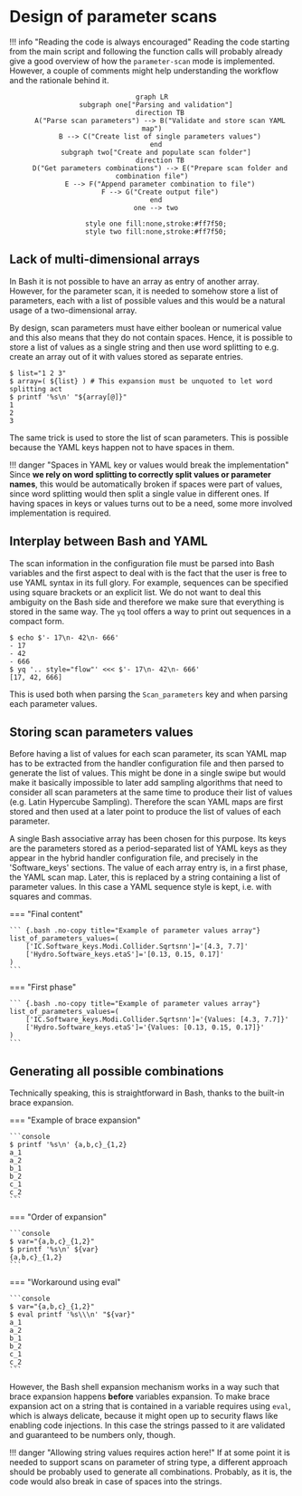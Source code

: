 # Design of parameter scans

!!! info "Reading the code is always encouraged"
    Reading the code starting from the main script and following the function calls will probably already give a good overview of how the `parameter-scan` mode is implemented.
    However, a couple of comments might help understanding the workflow and the rationale behind it.

<div align="center">

```mermaid
graph LR
  subgraph one["Parsing and validation"]
    direction TB
    A("Parse scan parameters") --> B("Validate and store scan YAML map")
    B --> C("Create list of single parameters values")
  end
  subgraph two["Create and populate scan folder"]
    direction TB
    D("Get parameters combinations") --> E("Prepare scan folder and combination file")
    E --> F("Append parameter combination to file")
    F --> G("Create output file")
  end
  one --> two

  style one fill:none,stroke:#ff7f50;
  style two fill:none,stroke:#ff7f50;
```

</div>

## Lack of multi-dimensional arrays

In Bash it is not possible to have an array as entry of another array.
However, for the parameter scan, it is needed to somehow store a list of parameters, each with a list of possible values and this would be a natural usage of a two-dimensional array.

By design, scan parameters must have either boolean or numerical value and this also means that they do not contain spaces.
Hence, it is possible to store a list of values as a single string and then use word splitting to e.g. create an array out of it with values stored as separate entries.

```console title="Proof of concept"
$ list="1 2 3"
$ array=( ${list} ) # This expansion must be unquoted to let word splitting act
$ printf '%s\n' "${array[@]}"
1
2
3
```

The same trick is used to store the list of scan parameters.
This is possible because the YAML keys happen not to have spaces in them.

!!! danger "Spaces in YAML key or values would break the implementation"
    Since **we rely on word splitting to correctly split values or parameter names**, this would be automatically broken if spaces were part of values, since word splitting would then split a single value in different ones.
    If having spaces in keys or values turns out to be a need, some more involved implementation is required.

## Interplay between Bash and YAML

The scan information in the configuration file must be parsed into Bash variables and the first aspect to deal with is the fact that the user is free to use YAML syntax in its full glory.
For example, sequences can be specified using square brackets or an explicit list.
We do not want to deal this ambiguity on the Bash side and therefore we make sure that everything is stored in the same way.
The `yq` tool offers a way to print out sequences in a compact form.

```console title="Enforcing compact style reading out YAML sequences"
$ echo $'- 17\n- 42\n- 666'
- 17
- 42
- 666
$ yq '.. style="flow"' <<< $'- 17\n- 42\n- 666'
[17, 42, 666]
```

This is used both when parsing the `Scan_parameters` key and when parsing each parameter values.

## Storing scan parameters values

Before having a list of values for each scan parameter, its scan YAML map has to be extracted from the handler configuration file and then parsed to generate the list of values.
This might be done in a single swipe but would make it basically impossible to later add sampling algorithms that need to consider all scan parameters at the same time to produce their list of values (e.g. Latin Hypercube Sampling).
Therefore the scan YAML maps are first stored and then used at a later point to produce the list of values of each parameter.

A single Bash associative array has been chosen for this purpose.
Its keys are the parameters stored as a period-separated list of YAML keys as they appear in the hybrid handler configuration file, and precisely in the 'Software_keys' sections.
The value of each array entry is, in a first phase, the YAML scan map.
Later, this is replaced by a string containing a list of parameter values.
In this case a YAML sequence style is kept, i.e. with squares and commas.

=== "Final content"

    ``` {.bash .no-copy title="Example of parameter values array"}
    list_of_parameters_values=(
        ['IC.Software_keys.Modi.Collider.Sqrtsnn']='[4.3, 7.7]'
        ['Hydro.Software_keys.etaS']='[0.13, 0.15, 0.17]'
    )
    ```

=== "First phase"

    ``` {.bash .no-copy title="Example of parameter values array"}
    list_of_parameters_values=(
        ['IC.Software_keys.Modi.Collider.Sqrtsnn']='{Values: [4.3, 7.7]}'
        ['Hydro.Software_keys.etaS']='{Values: [0.13, 0.15, 0.17]}'
    )
    ```

## Generating all possible combinations

Technically speaking, this is straightforward in Bash, thanks to the built-in brace expansion.

=== "Example of brace expansion"

    ```console
    $ printf '%s\n' {a,b,c}_{1,2}
    a_1
    a_2
    b_1
    b_2
    c_1
    c_2
    ```

=== "Order of expansion"

    ```console
    $ var="{a,b,c}_{1,2}"
    $ printf '%s\n' ${var}
    {a,b,c}_{1,2}
    ```

=== "Workaround using eval"

    ```console
    $ var="{a,b,c}_{1,2}"
    $ eval printf '%s\\\n' "${var}"
    a_1
    a_2
    b_1
    b_2
    c_1
    c_2
    ```

However, the Bash shell expansion mechanism works in a way such that brace expansion happens **before** variables expansion.
To make brace expansion act on a string that is contained in a variable requires using `eval`, which is always delicate, because it might open up to security flaws like enabling code injections.
In this case the strings passed to it are validated and guaranteed to be numbers only, though.

!!! danger "Allowing string values requires action here!"
    If at some point it is needed to support scans on parameter of string type, a different approach should be probably used to generate all combinations.
    Probably, as it is, the code would also break in case of spaces into the strings.
